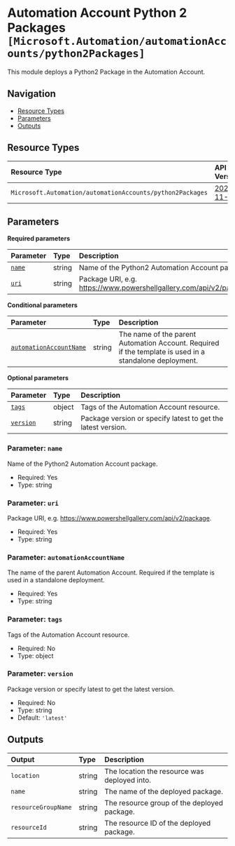 # Automation Account Python 2 Packages `[Microsoft.Automation/automationAccounts/python2Packages]`

This module deploys a Python2 Package in the Automation Account.

## Navigation

- [Resource Types](#Resource-Types)
- [Parameters](#Parameters)
- [Outputs](#Outputs)

## Resource Types

| Resource Type | API Version |
| :-- | :-- |
| `Microsoft.Automation/automationAccounts/python2Packages` | [2023-11-01](https://learn.microsoft.com/en-us/azure/templates/Microsoft.Automation/2023-11-01/automationAccounts/python2Packages) |

## Parameters

**Required parameters**

| Parameter | Type | Description |
| :-- | :-- | :-- |
| [`name`](#parameter-name) | string | Name of the Python2 Automation Account package. |
| [`uri`](#parameter-uri) | string | Package URI, e.g. https://www.powershellgallery.com/api/v2/package. |

**Conditional parameters**

| Parameter | Type | Description |
| :-- | :-- | :-- |
| [`automationAccountName`](#parameter-automationaccountname) | string | The name of the parent Automation Account. Required if the template is used in a standalone deployment. |

**Optional parameters**

| Parameter | Type | Description |
| :-- | :-- | :-- |
| [`tags`](#parameter-tags) | object | Tags of the Automation Account resource. |
| [`version`](#parameter-version) | string | Package version or specify latest to get the latest version. |

### Parameter: `name`

Name of the Python2 Automation Account package.

- Required: Yes
- Type: string

### Parameter: `uri`

Package URI, e.g. https://www.powershellgallery.com/api/v2/package.

- Required: Yes
- Type: string

### Parameter: `automationAccountName`

The name of the parent Automation Account. Required if the template is used in a standalone deployment.

- Required: Yes
- Type: string

### Parameter: `tags`

Tags of the Automation Account resource.

- Required: No
- Type: object

### Parameter: `version`

Package version or specify latest to get the latest version.

- Required: No
- Type: string
- Default: `'latest'`

## Outputs

| Output | Type | Description |
| :-- | :-- | :-- |
| `location` | string | The location the resource was deployed into. |
| `name` | string | The name of the deployed package. |
| `resourceGroupName` | string | The resource group of the deployed package. |
| `resourceId` | string | The resource ID of the deployed package. |
